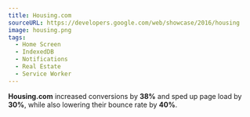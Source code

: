 ```yaml
---
title: Housing.com
sourceURL: https://developers.google.com/web/showcase/2016/housing
image: housing.png
tags:
  - Home Screen
  - IndexedDB
  - Notifications
  - Real Estate
  - Service Worker
---
```


**Housing.com** increased conversions by **38%** and sped up page load by 
**30%**, while also lowering their bounce rate by **40%**.
